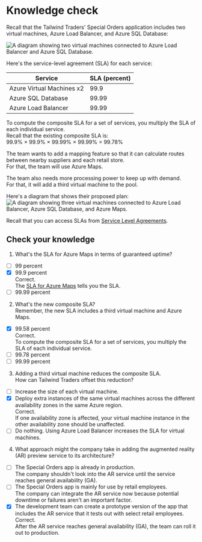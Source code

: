# Knowledge check

Recall that the Tailwind Traders' Special Orders application includes two virtual machines, Azure Load Balancer, and Azure SQL Database:

![A diagram showing two virtual machines connected to Azure Load Balancer and Azure SQL Database.](https://docs.microsoft.com/en-us/learn/azure-fundamentals/choose-azure-services-sla-lifecycle/media/4-special-orders-architecture.svg)

Here's the service-level agreement (SLA) for each service:

Service	| SLA (percent)
---|---
Azure Virtual Machines x2 | 99.9 
Azure SQL Database|99.99
Azure Load Balancer|99.99

To compute the composite SLA for a set of services, you multiply the SLA of each individual service. \
Recall that the existing composite SLA is: \
99.9% × 99.9% × 99.99% × 99.99% = 99.78%

The team wants to add a mapping feature so that it can calculate routes between nearby suppliers and each retail store. \
For that, the team will use Azure Maps.

The team also needs more processing power to keep up with demand. \
For that, it will add a third virtual machine to the pool.

Here's a diagram that shows their proposed plan:
![A diagram showing three virtual machines connected to Azure Load Balancer, Azure SQL Database, and Azure Maps.](https://docs.microsoft.com/en-us/learn/azure-fundamentals/choose-azure-services-sla-lifecycle/media/6-special-orders-architecture-maps.svg)

Recall that you can access SLAs from [Service Level Agreements](https://azure.microsoft.com/support/legal/sla/).

## Check your knowledge

1. What's the SLA for Azure Maps in terms of guaranteed uptime?
- [ ] 99 percent
- [X] 99.9 percent  
Correct.  
The [SLA for Azure Maps](https://azure.microsoft.com/support/legal/sla/azure-maps?azure-portal=true) tells you the SLA.
- [ ] 99.99 percent
2. What's the new composite SLA?  
Remember, the new SLA includes a third virtual machine and Azure Maps.
- [X] 99.58 percent  
Correct.  
To compute the composite SLA for a set of services, you multiply the SLA of each individual service.
- [ ] 99.78 percent
- [ ] 99.99 percent
3. Adding a third virtual machine reduces the composite SLA.  
How can Tailwind Traders offset this reduction?  
- [ ] Increase the size of each virtual machine.
- [X] Deploy extra instances of the same virtual machines across the different availability zones in the same Azure region.  
Correct.  
If one availability zone is affected, your virtual machine instance in the other availability zone should be unaffected.
- [ ] Do nothing. Using Azure Load Balancer increases the SLA for virtual machines.
4. What approach might the company take in adding the augmented reality (AR) preview service to its architecture?
- [ ] The Special Orders app is already in production.  
The company shouldn't look into the AR service until the service reaches general availability (GA).
- [ ] The Special Orders app is mainly for use by retail employees.  
The company can integrate the AR service now because potential downtime or failures aren't an important factor.
- [X] The development team can create a prototype version of the app that includes the AR service that it tests out with select retail employees.  
Correct.  
After the AR service reaches general availability (GA), the team can roll it out to production.